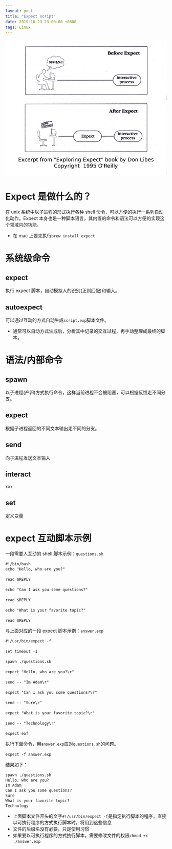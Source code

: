 ```yaml
---
layout: post
title: "Expect script"
date: 2019-10-23 23:00:00 +0800
tags: Linux
---
```


![Expect](/assets/images/2019-10-23-Expect_script_1.jpg)

# Expect 是做什么的？

在 unix 系统中以子进程的形式执行各种 shell 命令，可以方便的执行一系列自动化动作。Expect 本身也是一种脚本语言，其内置的命令和语法可以方便的实现这个领域内的功能。

- 在 mac 上要先执行`brew install expect`

# 系统级命令

## expect

执行 expect 脚本，自动模拟人的识别(正则匹配)和输入。

## autoexpect

可以通过互动的方式自动生成`script.exp`脚本文件。

- 通常可以自动方式生成后，分析其中记录的交互过程，再手动整理成最终的脚本。

# 语法/内部命令

## spawn

以子进程(产卵)方式执行命令，这样当前进程不会被阻塞，可以根据反馈走不同分支。

## expect

根据子进程返回的不同文本输出走不同的分支。

## send

向子进程发送文本输入

## interact

xxx

## set

定义变量

# expect 互动脚本示例

一段需要人互动的 shell 脚本示例：`questions.sh`

```shell
#!/bin/bash
echo "Hello, who are you?"

read $REPLY

echo "Can I ask you some questions?"

read $REPLY

echo "What is your favorite topic?"

read $REPLY
```

与上面对应的一段 expect 脚本示例：`answer.exp`

```shell
#!/usr/bin/expect -f

set timeout -1

spawn ./questions.sh

expect "Hello, who are you?\r"

send -- "Im Adam\r"

expect "Can I ask you some questions?\r"

send -- "Sure\r"

expect "What is your favorite topic?\r"

send -- "Technology\r"

expect eof
```

执行下面命令，用`answer.exp`应对`questions.sh`的问题。

`expect -f answer.exp`

结果如下：

```
spawn ./questions.sh
Hello, who are you?
Im Adam
Can I ask you some questions?
Sure
What is your favorite topic?
Technology
```

- 上面脚本文件开头的文字`#!/usr/bin/expect -f`是指定执行脚本的程序，直接以可执行程序的方式执行脚本时，将用到这些信息
- 文件的后缀名没有必要，只是使用习惯
- 如果要以可执行程序的方式执行脚本，需要修改文件的权限`chmod +x ./answer.exp`
